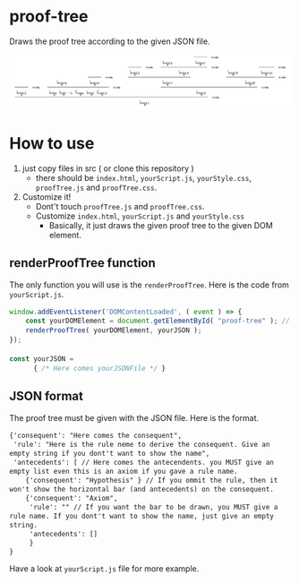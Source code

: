 # proof-tree

Draws the proof tree according to the given JSON file.

![Image of the proof tree](proof-tree-img.png)

# How to use
1. just copy files in src ( or clone this repository )
   - there should be `index.html`, `yourScript.js`, `yourStyle.css`, `proofTree.js` and `proofTree.css`.
1. Customize it!
   - Dont't touch `proofTree.js` and `proofTree.css`.
   - Customize `index.html`, `yourScript.js` and `yourStyle.css`
     - Basically, it just draws the given proof tree to the given DOM element.

## renderProofTree function
The only function you will use is the `renderProofTree`.
Here is the code from `yourScript.js`.

```javascript
window.addEventListener('DOMContentLoaded', ( event ) => {
    const yourDOMElement = document.getElementById( "proof-tree" ); // <- custamize here
    renderProofTree( yourDOMElement, yourJSON );
});

const yourJSON =
      { /* Here comes yourJSONFile */ }

```

## JSON format
The proof tree must be given with the JSON file.
Here is the format.

```
{'consequent': "Here comes the consequent",
 'rule': "Here is the rule neme to derive the consequent. Give an empty string if you dont't want to show the name",
 'antecedents': [ // Here comes the antecendents. you MUST give an empty list even this is an axiom if you gave a rule name.
    {'consequent': "Hypothesis" } // If you ommit the rule, then it won't show the horizontal bar (and antecedents) on the consequent.
    {'consequent': "Axiom",
     'rule': "" // If you want the bar to be drawn, you MUST give a rule name. If you dont't want to show the name, just give an empty string.
     'antecedents': []
     }
}
```
Have a look at `yourScript.js` file for more example.




